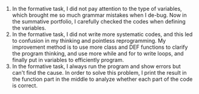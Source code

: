 1.	In the formative task, I did not pay attention to the type of variables, which brought me so much grammar mistakes when I de-bug. Now in the summative portfolio, I carefully checked the codes when defining the variables.
2.	In the formative task, I did not write more systematic codes, and this led to confusion in my thinking and pointless reprogramming. My improvement method is to use more class and DEF functions to clarify the program thinking, and use more while and for to write loops, and finally put in variables to efficiently program.
3.	In the formative task, I always run the program and show errors but can't find the cause. In order to solve this problem, I print the result in the function part in the middle to analyze whether each part of the code is correct. 
